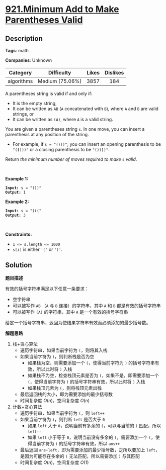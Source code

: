 # [921.Minimum Add to Make Parentheses Valid](https://leetcode.com/problems/minimum-add-to-make-parentheses-valid/description/)

## Description

**Tags**: math

**Companies**: Unknown

|  Category  |   Difficulty    | Likes | Dislikes |
| :--------: | :-------------: | :---: | :------: |
| algorithms | Medium (75.06%) | 3857  |   184    |

<p>A parentheses string is valid if and only if:</p>
<ul>
  <li>It is the empty string,</li>
  <li>It can be written as <code>AB</code> (<code>A</code> concatenated with <code>B</code>), where <code>A</code> and <code>B</code> are valid strings, or</li>
  <li>It can be written as <code>(A)</code>, where <code>A</code> is a valid string.</li>
</ul>
<p>You are given a parentheses string <code>s</code>. In one move, you can insert a parenthesis at any position of the string.</p>
<ul>
  <li>For example, if <code>s = &quot;()))&quot;</code>, you can insert an opening parenthesis to be <code>&quot;(<strong>(</strong>)))&quot;</code> or a closing parenthesis to be <code>&quot;())<strong>)</strong>)&quot;</code>.</li>
</ul>
<p>Return <em>the minimum number of moves required to make </em><code>s</code><em> valid</em>.</p>
<p>&nbsp;</p>
<p><strong class="example">Example 1:</strong></p>
<pre><code><strong>Input:</strong> s = &quot;())&quot;
<strong>Output:</strong> 1</code></pre>
<p><strong class="example">Example 2:</strong></p>
<pre><code><strong>Input:</strong> s = &quot;(((&quot;
<strong>Output:</strong> 3</code></pre>
<p>&nbsp;</p>
<p><strong>Constraints:</strong></p>
<ul>
  <li><code>1 &lt;= s.length &lt;= 1000</code></li>
  <li><code>s[i]</code> is either <code>&#39;(&#39;</code> or <code>&#39;)&#39;</code>.</li>
</ul>

## Solution

**题目描述**

有效的括号字符串满足以下任意一条要求：

- 空字符串
- 可以被写作 `AB` （`A` 与 `B` 连接）的字符串，其中 `A` 和 `B` 都是有效的括号字符串
- 可以被写作 `(A)` 的字符串，其中 `A` 是一个有效的括号字符串

给定一个括号字符串，返回为使结果字符串有效而必须添加的最少括号数。

**解题思路**

1. 栈+贪心算法
   - 遍历字符串，如果当前字符为 `(`，则将其入栈
   - 如果当前字符为 `)`，则判断栈是否为空
     - 如果栈为空，则需要添加一个 `(`，使得当前字符为 `)` 的括号字符串有效，所以此时将 `)` 入栈
     - 如果栈不为空，检查栈顶元素是否为 `(`，如果不是，即需要添加一个 `(`，使得当前字符为 `)` 的括号字符串有效，所以此时将 `)` 入栈
     - 如果栈顶元素为 `(`，则将栈顶元素出栈
   - 最后返回栈的大小，即为需要添加的最少括号数
   - 时间复杂度 $O(n)$，空间复杂度 $O(n)$
2. 计数+贪心算法
   - 遍历字符串，如果当前字符为 `(`，则 `left++`
   - 如果当前字符为 `)`，则判断 `left` 是否大于 `0`
     - 如果 `left` 大于 `0`，说明当前有多余的 `(`，可以与当前的 `)` 匹配，所以 `left--`
     - 如果 `left` 小于等于 `0`，说明当前没有多余的 `(`，需要添加一个 `(`，使得当前字符为 `)` 的括号字符串有效，所以 `ans++`
   - 最后返回 `ans+left`，即为需要添加的最少括号数，之所以要加上 `left`，是因为可能存在多余的 `(` 无法匹配，所以需要添加 `)` 与其匹配
   - 时间复杂度 $O(n)$，空间复杂度 $O(1)$
